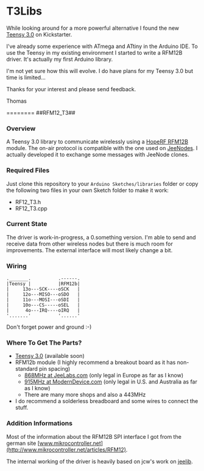 T3Libs
======

While looking
around for a more powerful alternative I found the new [Teensy 3.0](http://www.kickstarter.com/projects/paulstoffregen/teensy-30-32-bit-arm-cortex-m4-usable-in-arduino-a) on Kickstarter.

I've already some experience with ATmega and ATtiny in the Arduino IDE. To use the Teensy in my existing environment I started to write a RFM12B driver. It's actually my first Arduino library.

I'm not yet sure how this will evolve. I do have plans for my Teensy 3.0 but time is limited...

Thanks for your interest and please send feedback.

Thomas

========
##RFM12_T3##

### Overview ###
A Teensy 3.0 library to communicate wirelessly using a [HopeRF RFM12B](<http://www.hoperf.com>) module. The on-air protocol is compatible with the one used on
[JeeNodes](<http://www.jeelabs.org>). I actually developed it to exchange some messages
with JeeNode clones.

### Required Files ###
Just clone this repository to your `Arduino Sketches/libraries` folder or copy the following two files in your own Sketch folder to make it work:

* RF12_T3.h
* RF12_T3.cpp

### Current State ###
The driver is work-in-progress, a 0.something version. I'm able to send and receive data from other wireless nodes but there is much room for improvements. The external interface will most likely change a bit.

### Wiring ###

	._______.          .------.
	|Teensy |          |RFM12b|
	|     13o---SCK----oSCK   |
	|     12o---MISO---oSDO   |
	|     11o---MOSI---oSDI   |
	|     10o---CS-----oSEL   |
	|      4o---IRQ----oIRQ   |
	'.......'          '......'
Don't forget power and ground :-)

### Where To Get The Parts? ###
* [Teensy 3.0](http://www.pjrc.com/store/teensy3.html) (available soon)
* RFM12b module (I highly recommend a breakout board as it has non-standard pin spacing)
	* [868MHz at JeeLabs.com](http://jeelabs.com/products/rfm12b-board) (only legal in Europe as far as I know)
	* [915MHz at ModernDevice.com](http://shop.moderndevice.com/products/rfm12b-board) (only legal in U.S. and Australia as far as I know)
	* There are many more shops and also a 443MHz
 * I do recommend a solderless breadboard and some wires to connect the stuff.

### Addition Informations ###
Most of the information about the RFM12B SPI interface I got from the german site [www.mikrocontroller.net](http://www.mikrocontroller.net/articles/RFM12).

The internal working of the driver is heavily based on jcw's work on [jeelib](https://github.com/jcw/jeelib).